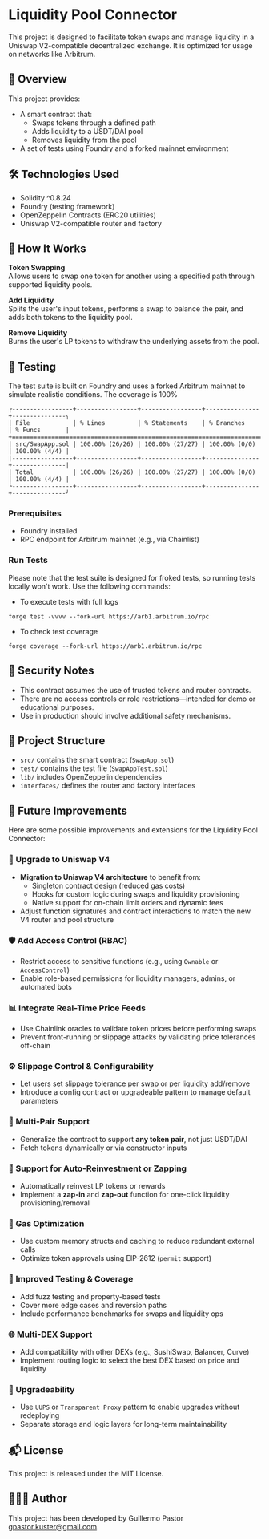 # Liquidity Pool Connector

This project is designed to facilitate token swaps and manage liquidity in a Uniswap V2-compatible decentralized exchange. It is optimized for usage on networks like Arbitrum.

## 📜 Overview

This project provides:

- A smart contract that:
  - Swaps tokens through a defined path
  - Adds liquidity to a USDT/DAI pool
  - Removes liquidity from the pool
- A set of tests using Foundry and a forked mainnet environment

## 🛠️ Technologies Used

- Solidity ^0.8.24
- Foundry (testing framework)
- OpenZeppelin Contracts (ERC20 utilities)
- Uniswap V2-compatible router and factory

## 🧠 How It Works

**Token Swapping**  
Allows users to swap one token for another using a specified path through supported liquidity pools.

**Add Liquidity**  
Splits the user's input tokens, performs a swap to balance the pair, and adds both tokens to the liquidity pool.

**Remove Liquidity**  
Burns the user's LP tokens to withdraw the underlying assets from the pool.

## 🧪 Testing

The test suite is built on Foundry and uses a forked Arbitrum mainnet to simulate realistic conditions. The coverage is 100%
```
╭-----------------+-----------------+-----------------+---------------+---------------╮
| File            | % Lines         | % Statements    | % Branches    | % Funcs       |
+=====================================================================================+
| src/SwapApp.sol | 100.00% (26/26) | 100.00% (27/27) | 100.00% (0/0) | 100.00% (4/4) |
|-----------------+-----------------+-----------------+---------------+---------------|
| Total           | 100.00% (26/26) | 100.00% (27/27) | 100.00% (0/0) | 100.00% (4/4) |
╰-----------------+-----------------+-----------------+---------------+---------------╯
```

### Prerequisites

- Foundry installed
- RPC endpoint for Arbitrum mainnet (e.g., via Chainlist)

### Run Tests
Please note that the test suite is designed for froked tests, so running tests locally won't work. Use the following commands:

- To execute tests with full logs
```
forge test -vvvv --fork-url https://arb1.arbitrum.io/rpc
```
- To check test coverage
```
forge coverage --fork-url https://arb1.arbitrum.io/rpc
```

## 🔐 Security Notes

- This contract assumes the use of trusted tokens and router contracts.
- There are no access controls or role restrictions—intended for demo or educational purposes.
- Use in production should involve additional safety mechanisms.

## 📂 Project Structure

- `src/` contains the smart contract (`SwapApp.sol`)
- `test/` contains the test file (`SwapAppTest.sol`)
- `lib/` includes OpenZeppelin dependencies
- `interfaces/` defines the router and factory interfaces

## 🚀 Future Improvements

Here are some possible improvements and extensions for the Liquidity Pool Connector:

### 🔄 Upgrade to Uniswap V4

- **Migration to Uniswap V4 architecture** to benefit from:
  - Singleton contract design (reduced gas costs)
  - Hooks for custom logic during swaps and liquidity provisioning
  - Native support for on-chain limit orders and dynamic fees
- Adjust function signatures and contract interactions to match the new V4 router and pool structure

### 🛡️ Add Access Control (RBAC)

- Restrict access to sensitive functions (e.g., using `Ownable` or `AccessControl`)
- Enable role-based permissions for liquidity managers, admins, or automated bots

### 📊 Integrate Real-Time Price Feeds

- Use Chainlink oracles to validate token prices before performing swaps
- Prevent front-running or slippage attacks by validating price tolerances off-chain

### ⚙️ Slippage Control & Configurability

- Let users set slippage tolerance per swap or per liquidity add/remove
- Introduce a config contract or upgradeable pattern to manage default parameters

### 🧩 Multi-Pair Support

- Generalize the contract to support **any token pair**, not just USDT/DAI
- Fetch tokens dynamically or via constructor inputs

### 🔄 Support for Auto-Reinvestment or Zapping

- Automatically reinvest LP tokens or rewards
- Implement a **zap-in** and **zap-out** function for one-click liquidity provisioning/removal

### 🧠 Gas Optimization

- Use custom memory structs and caching to reduce redundant external calls
- Optimize token approvals using EIP-2612 (`permit` support)

### 🧪 Improved Testing & Coverage

- Add fuzz testing and property-based tests
- Cover more edge cases and reversion paths
- Include performance benchmarks for swaps and liquidity ops

### 🌐 Multi-DEX Support

- Add compatibility with other DEXs (e.g., SushiSwap, Balancer, Curve)
- Implement routing logic to select the best DEX based on price and liquidity

### 🔁 Upgradeability

- Use `UUPS` or `Transparent Proxy` pattern to enable upgrades without redeploying
- Separate storage and logic layers for long-term maintainability


## 📬 License

This project is released under the MIT License.


## 👨🏽‍💻 Author

This project has been developed by Guillermo Pastor [gpastor.kuster@gmail.com](mailto:gpastor.kuster@gmail.com).